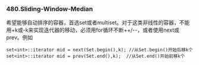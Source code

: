 ### 480.Sliding-Window-Median

希望能够自动排序的容器，首选set或者multiset。对于这类非线性的容器，不能用+k或-k来实现迭代器的移动，必须用for循环不断++/--，或者使用next或prev。例如
```
set<int>::iterator mid = next(Set.begin(),k); //从Set.begin()开始后移k个
set<int>::iterator mid = prev(Set.end(),k);  //从Set.end()开始前移k个
```
